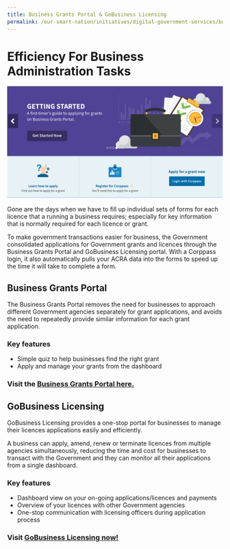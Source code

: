 ```yaml
---
title: Business Grants Portal & GoBusiness Licensing 
permalink: /our-smart-nation/initiatives/digital-government-services/business-grants-gobusiness-licensing
---
```


# Efficiency For Business Administration Tasks

![business grants portal](/images/our-smart-nation/Initiatives/business-grants-gobusiness.png)
  
Gone are the days when we have to fill up individual sets of forms for each licence that a running a business requires; especially for key information that is normally required for each licence or grant. 

To make government transactions easier for business, the Government consolidated applications for Government grants and licences through the Business Grants Portal and GoBusiness Licensing portal. With a Corppass login, it also automatically pulls your ACRA data into the forms to speed up the time it will take to complete a form. 

## Business Grants Portal

The Business Grants Portal removes the need for businesses to approach different Government agencies separately for grant applications, and avoids the need to repeatedly provide similar information for each grant application.

### Key features

- Simple quiz to help businesses find the right grant
- Apply and manage your grants from the dashboard 

### Visit the <a href="https://www.businessgrants.gov.sg/" target="_blank">Business Grants Portal here.</a>

## GoBusiness Licensing

GoBusiness Licensing provides a one-stop portal for businesses to manage their licences applications easily and efficiently. 

A business can apply, amend, renew or terminate licences from multiple agencies simultaneously, reducing the time and cost for businesses to transact with the Government and they can monitor all their applications from a single dashboard. 

### Key features
- Dashboard view on your on-going applications/licences and payments
- Overview of your licences with other Government agencies
- One-stop communication with licensing officers during application process

### Visit <a href="https://licence1.business.gov.sg/" target="_blank">GoBusiness Licensing now!</a>
